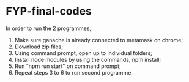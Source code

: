 # FYP-final-codes

In order to run the 2 programmes,
1. Make sure ganache is already connected to metamask on chrome;
2. Download zip files;
3. Using command prompt, open up to individual folders;
4. Install node modules by using the commands, npm install;
5. Run "npm run start" on command prompt;
6. Repeat steps 3 to 6 to run second programme.
